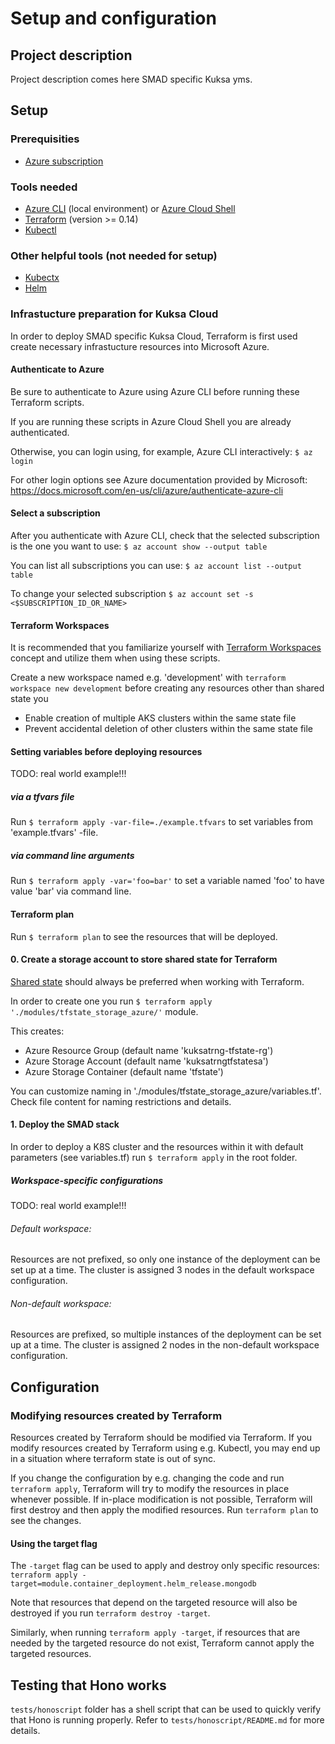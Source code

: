 # Setup and configuration
## Project description
Project description comes here
SMAD specific Kuksa yms.

## Setup

### Prerequisities

- [Azure subscription](https://azure.microsoft.com/en-us/free/)

### Tools needed 

- [Azure CLI](https://docs.microsoft.com/en-us/cli/azure/install-azure-cli) (local environment) or [Azure Cloud Shell](https://docs.microsoft.com/en-us/azure/cloud-shell/overview)
- [Terraform](https://www.terraform.io/downloads.html) (version >= 0.14)
- [Kubectl](https://kubernetes.io/docs/tasks/tools/)

### Other helpful tools (not needed for setup)

- [Kubectx](https://github.com/ahmetb/kubectx)
- [Helm](https://helm.sh/docs/intro/install/)

### Infrastucture preparation for Kuksa Cloud

In order to deploy SMAD specific Kuksa Cloud, Terraform is first used create necessary infrastucture resources into Microsoft Azure.

#### Authenticate to Azure

Be sure to authenticate to Azure using Azure CLI before running these Terraform scripts.

If you are running these scripts in Azure Cloud Shell you are already authenticated.

Otherwise, you can login using, for example, Azure CLI interactively:
`$ az login`

For other login options see Azure documentation provided by Microsoft:
https://docs.microsoft.com/en-us/cli/azure/authenticate-azure-cli


#### Select a subscription

After you authenticate with Azure CLI, check that the selected 
subscription is the one you want to use:
`$ az account show --output table`

You can list all subscriptions you can use:
`$ az account list --output table`

To change your selected subscription
`$ az account set -s <$SUBSCRIPTION_ID_OR_NAME>`

#### Terraform Workspaces

It is recommended that you familiarize yourself with [Terraform Workspaces](https://www.terraform.io/docs/language/state/workspaces.html) concept and utilize them when using these scripts.

Create a new workspace named e.g. 'development' with `terraform workspace new development` before creating any resources other than shared state you
- Enable creation of multiple AKS clusters within the same state file
- Prevent accidental deletion of other clusters within the same state file

#### Setting variables before deploying resources

TODO: real world example!!!

##### via a tfvars file
Run `$ terraform apply -var-file=./example.tfvars` to set variables from 'example.tfvars' -file.
##### via command line arguments
Run `$ terraform apply -var='foo=bar'` to set a variable named 'foo' to have value 'bar' via command line.

#### Terraform plan

Run `$ terraform plan` to see the resources that will be deployed.

#### 0. Create a storage account to store shared state for Terraform
[Shared state](https://www.terraform.io/docs/language/state/remote.html) should always be preferred when working with Terraform.

In order to create one you run `$ terraform apply './modules/tfstate_storage_azure/'` module.

This creates:
- Azure Resource Group (default name 'kuksatrng-tfstate-rg')
- Azure Storage Account (default name 'kuksatrngtfstatesa')
- Azure Storage Container (default name 'tfstate')

You can customize naming in './modules/tfstate_storage_azure/variables.tf'.
Check file content for naming restrictions and details.

#### 1. Deploy the SMAD stack

In order to deploy a K8S cluster and the resources within it with default parameters (see variables.tf) run `$ terraform apply` in the root folder.

##### Workspace-specific configurations

TODO:  real world example!!!

###### Default workspace:
Resources are not prefixed, so only one instance of the deployment can be set up at a time. The cluster is assigned 3 nodes in the default workspace configuration.
###### Non-default workspace:
Resources are prefixed, so multiple instances of the deployment can be set up at a time. The cluster is assigned 2 nodes in the non-default workspace configuration.


## Configuration

### Modifying resources created by Terraform

Resources created by Terraform should be modified via Terraform. If you modify resources created by Terraform using e.g. Kubectl, you may end up in a situation where terraform state is out of sync. 

If you change the configuration by e.g. changing the code and run `terraform apply`, Terraform will try to modify the resources in place whenever possible. If in-place modification is not possible, Terraform will first  destroy and then apply the modified resources. Run `terraform plan` to see the changes.

#### Using the target flag 

The `-target` flag can be used to apply and destroy only specific resources: 
`terraform apply -target=module.container_deployment.helm_release.mongodb`

Note that resources that depend on the targeted resource will also be destroyed if you run `terraform destroy -target`. 

Similarly, when running `terraform apply -target`, if resources that are needed by the targeted resource do not exist, Terraform cannot apply the targeted resources.

## Testing that Hono works

`tests/honoscript` folder has a shell script that can be used to quickly verify that Hono is running properly. Refer to `tests/honoscript/README.md` for more details.
